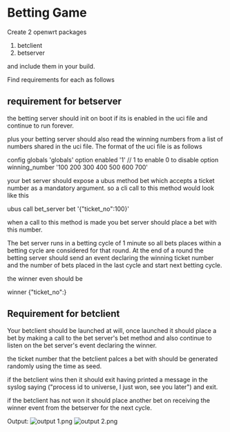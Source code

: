 # Betting Game

Create 2 openwrt packages
1. betclient
2. betserver

and include them in your build.

Find requirements for each as follows

requirement for betserver
-------------------------

the betting server should init on boot if its is enabled in the uci file and  continue to run forever.

plus your betting server should also read the winning numbers from a list of numbers shared in the uci file. The format of the uci file is as follows

config globals 'globals'
    option enabled '1' // 1 to enable 0 to disable
    option winning_number '100 200 300 400 500 600 700'


your bet server should expose a ubus method bet which accepts a ticket number as a mandatory argument. so a cli call to this method would look like this

ubus call bet_server bet '{"ticket_no":100}'

when a call to this method is made you bet server should place a bet with this number.

The bet server runs in a betting cycle of 1 minute so all bets places within a betting cycle are considered for that round. At the end of a round the betting server
should send an event declaring the winning ticket number and the number of bets placed in the last cycle and start next betting cycle.


the winner even should be

winner {"ticket_no":<winning ticket number>}

Requirement for betclient
--------------------------
Your betclient should be launched at will, once launched it should place a bet by making a call to the bet server's bet method and also continue to listen on the bet
server's event declaring the winner.

the ticket number that the betclient palces a bet with should be generated randomly using the time as seed.

if the betclient wins then it should exit having printed a message in the syslog saying ("process id <process id of the betclient> to universe, I just won, see you later")
and exit.

if the betclient has not won it should place another bet on receiving the winner event from the betserver for the next cycle. 
  
  
  
  Output:
![output 1.png]([https://github.com/kd1995-max/Interprocess-communication/blob/main/screenshots/acces_points.png](https://github.com/kd1995-max/Betting-Game/blob/main/Screenshots/output%201.png))
![output 2.png]([https://github.com/kd1995-max/Interprocess-communication/blob/main/screenshots/output.png](https://github.com/kd1995-max/Betting-Game/blob/main/Screenshots/output%202.jpg))
